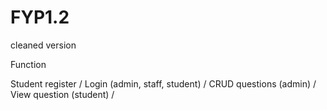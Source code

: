 # FYP1.2
cleaned version

Function

Student register /
Login (admin, staff, student) /
CRUD questions (admin) / 
View question (student) /
